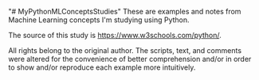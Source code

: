 "# MyPythonMLConceptsStudies" 
These are examples and notes from Machine Learning concepts I'm studying using Python.

The source of this study is https://www.w3schools.com/python/.

All rights belong to the original author. The scripts, text, and comments were altered for the convenience of better comprehension and/or in order to show and/or reproduce each example more intuitively.
